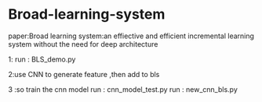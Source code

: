 # Broad-learning-system
paper:Broad learning system:an effiective and efficient incremental learning system without the need for deep architecture

1: run : BLS_demo.py

2:use CNN to generate feature ,then add to bls

3 :so train the cnn model
  run : cnn_model_test.py
  run : new_cnn_bls.py

